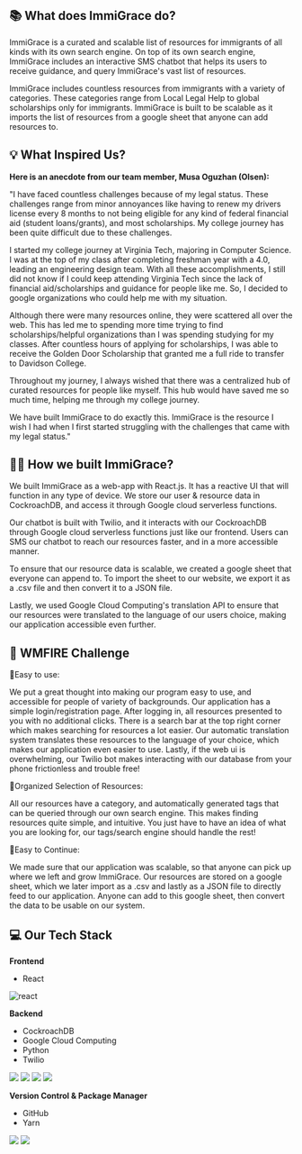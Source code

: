 ## 📚 What does ImmiGrace do?
   
   ImmiGrace is a curated and scalable list of resources for immigrants of all kinds with its own search engine. On top of its own search engine, ImmiGrace includes an interactive SMS chatbot that helps its users to receive guidance, and query ImmiGrace's vast list of resources. 

   ImmiGrace includes countless resources from immigrants with a variety of categories. These categories range from Local Legal Help to global scholarships only for immigrants. ImmiGrace is built to be scalable as it imports the list of resources from a google sheet that anyone can add resources to. 

## 💡 What Inspired Us?

**Here is an anecdote from our team member, Musa Oguzhan (Olsen):**

   "I have faced countless challenges because of my legal status. These challenges range from minor annoyances like having to renew my drivers license every 8 months to not being eligible for any kind of federal financial aid (student loans/grants), and most scholarships. My college journey has been quite difficult due to these challenges. 

   I started my college journey at Virginia Tech, majoring in Computer Science. I was at the top of my class after completing freshman year with a 4.0, leading an engineering design team. With all these accomplishments, I still did not know if I could keep attending Virginia Tech since the lack of financial aid/scholarships and guidance for people like me. So, I decided to google organizations who could help me with my situation.

   Although there were many resources online, they were scattered all over the web. This has led me to spending more time trying to find scholarships/helpful organizations than I was spending studying for my classes. After countless hours of applying for scholarships, I was able to receive the Golden Door Scholarship that granted me a full ride to transfer to Davidson College.

   Throughout my journey, I always wished that there was a centralized hub of curated resources for people like myself. This hub would have saved me so much time, helping me through my college journey. 

   We have built ImmiGrace to do exactly this. ImmiGrace is the resource I wish I had when I first started struggling with the challenges that came with my legal status." 

## 🤷‍♂️ How we built ImmiGrace?

   We built ImmiGrace as a web-app with React.js. It has a reactive UI that will function in any type of device.  We store our user & resource data in CockroachDB, and access it through Google cloud serverless functions. 

   Our chatbot is built with Twilio, and it interacts with our CockroachDB through Google cloud serverless functions just like our frontend. Users can SMS our chatbot to reach our resources faster, and in a more accessible manner.

   To ensure that our resource data is scalable, we created a google sheet that everyone can append to. To import the sheet to our website, we export it as a .csv file and then convert it to a JSON file. 

   Lastly, we used Google Cloud Computing's translation API to ensure that our resources were translated to the language of our users choice, making our application accessible even further. 

## 🌼 WMFIRE Challenge

🚨Easy to use:

   We put a great thought into making our program easy to use, and accessible for people of variety of backgrounds. Our application has a simple login/registration page. After logging in, all resources presented to you with no additional clicks. There is a search bar at the top right corner which makes searching for resources a lot easier. Our automatic translation system translates these resources to the language of your choice, which makes our application even easier to use. Lastly, if the web ui is overwhelming, our Twilio bot makes interacting with our database from your phone frictionless and trouble free!

🚨Organized Selection of Resources: 

   All our resources have a category, and automatically generated tags that can be queried through our own search engine. This makes finding resources quite simple, and intuitive. You just have to have an idea of what you are looking for, our tags/search engine should handle the rest!

🚨Easy to Continue: 

   We made sure that our application was scalable, so that anyone can pick up where we left and grow ImmiGrace. Our resources are stored on a google sheet, which we later import as a .csv and lastly as a JSON file to directly feed to our application. Anyone can add to this google sheet, then convert the data to be usable on our system. 

## 💻 Our Tech Stack

**Frontend**
* React

![react](https://cdn2.iconfinder.com/data/icons/designer-skills/128/react-256.png)

**Backend**
* CockroachDB 
* Google Cloud Computing
* Python 
* Twilio

![](https://res.cloudinary.com/crunchbase-production/image/upload/c_lpad,h_256,w_256,f_auto,q_auto:eco,dpr_1/hguvdothzqqj8gfvozy8)
![](https://seeklogo.com/images/G/google-cloud-functions-logo-AECD57BFA2-seeklogo.com.png)
![](https://cdn.iconscout.com/icon/free/png-256/python-2752092-2284909.png)
![](https://res.cloudinary.com/crunchbase-production/image/upload/c_lpad,h_256,w_256,f_auto,q_auto:eco,dpr_1/zy6ttel4bwjtojwcf3cu)

**Version Control & Package Manager**
* GitHub
* Yarn

![](https://b.thumbs.redditmedia.com/AltCa25flSy96k0VDTcXUseNPu25FWaInEl1LOvkbqs.png)
![](https://upload.wikimedia.org/wikipedia/en/3/39/Yarn_logo.png)

